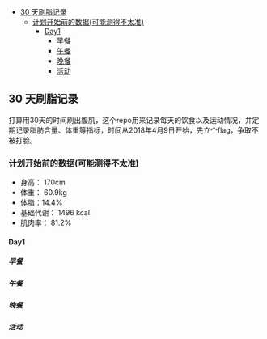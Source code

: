 <!-- TOC depthFrom:1 depthTo:6 withLinks:1 updateOnSave:1 orderedList:0 -->

- [30 天刷脂记录](#30-天刷脂记录)
	- [计划开始前的数据(可能测得不太准)](#计划开始前的数据可能测得不太准)
		- [Day1](#day1)
			- [早餐](#早餐)
			- [午餐](#午餐)
			- [晚餐](#晚餐)
			- [活动](#活动)

<!-- /TOC -->

## 30 天刷脂记录
打算用30天的时间刷出腹肌，这个repo用来记录每天的饮食以及运动情况，并定期记录脂肪含量、体重等指标，时间从2018年4月9日开始，先立个flag，争取不被打脸。

### 计划开始前的数据(可能测得不太准)
* 身高： 170cm
* 体重： 60.9kg
* 体脂：14.4%
* 基础代谢： 1496 kcal
* 肌肉率： 81.2%

#### Day1
##### 早餐
##### 午餐
##### 晚餐
##### 活动
